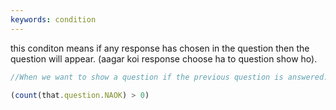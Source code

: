 ```yaml
---
keywords: condition
---
```


this conditon means if any response has chosen in the question then the question will appear. (aagar koi response choose ha to question show ho).

```js
//When we want to show a question if the previous question is answered. The question could be either multichoice, list radio or an array question then this will work.

(count(that.question.NAOK) > 0)

```

